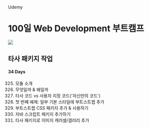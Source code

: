 Udemy

# 100일 Web Development 부트캠프

[<img src="https://img.shields.io/badge/github-%23121011.svg?style=for-the-badge&logo=github&logoColor=white" />](https://github.com/academind/100-days-of-web-development/)

## 타사 패키지 작업

#### 34 Days

325. 모듈 소개
326. 무엇일까 & 왜일까
327. 타사 코드 vs 사용자 지정 코드('자신만의 코드')
328. 첫 번째 예제: 일부 기본 스타일에 부트스트랩 추가
329. 부트스트랩 CSS 패키지 추가 & 사용하기
330. 자바 스크립트 패키지 추가하기
331. 타사 패키지로 이미지 캐러셀/갤러리 추가
